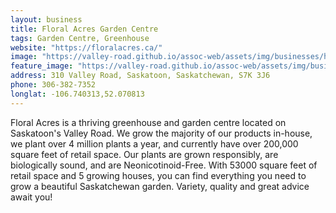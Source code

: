 ```yaml
---
layout: business
title: Floral Acres Garden Centre
tags: Garden Centre, Greenhouse
website: "https://floralacres.ca/"
image: "https://valley-road.github.io/assoc-web/assets/img/businesses/hero-floral-acres.png"
feature_image: "https://valley-road.github.io/assoc-web/assets/img/businesses/image-floral-acres.png"
address: 310 Valley Road, Saskatoon, Saskatchewan, S7K 3J6
phone: 306-382-7352
longlat: -106.740313,52.070813
---
```

Floral Acres is a thriving greenhouse and garden centre located on Saskatoon's Valley Road.
We grow the majority of our products in-house, we plant over 4 million plants a year, and currently have over 200,000 square feet of retail space. Our plants are grown responsibly, are biologically sound, and are Neonicotinoid-Free.
With 53000 square feet of retail space and 5 growing houses, you can find everything you need to grow a beautiful Saskatchewan garden. Variety, quality and great advice await you!
